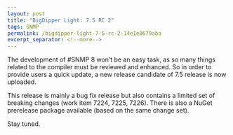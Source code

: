 ```yaml
---
layout: post
title: "BigDipper Light: 7.5 RC 2"
tags: SNMP
permalink: /bigdipper-light-7-5-rc-2-14e1e0679aba
excerpt_separator: <!--more-->
---
```

The development of #SNMP 8 won’t be an easy task, as so many things related to the compiler must be reviewed and enhanced. So in order to provide users a quick update, a new release candidate of 7.5 release is now uploaded.

This release is mainly a bug fix release but also contains a limited set of breaking changes (work item 7224, 7225, 7226). There is also a NuGet prerelease package available (based on the same change set).

Stay tuned.
<!--more-->